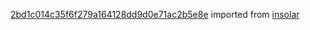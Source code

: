 [2bd1c014c35f6f279a164128dd9d0e71ac2b5e8e](https://github.com/insolar/insolar/commit/2bd1c014c35f6f279a164128dd9d0e71ac2b5e8e) imported from [insolar](https://github.com/insolar/insolar)
